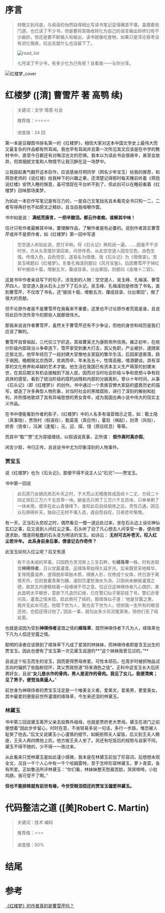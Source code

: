 # 序言

> 转眼又到月底，与阅读的怡然自得相比写读书笔记显得痛苦不堪，虽摸着些门道，也已读了不少书，但是要将其吸收转化为自己的语言输出却终归有不少曲折。但还是要不断输入和输出，读书就像吃食物，如果只是浑沦吞枣没有消化吸收，拉出去就什么也没留下了。
>
> ![read_list](D:\Kevin\my_study\Reading\images\2022\07\read_list.png)
>
> 七月读了不少书，有多少化为己有呢？且看我一一与你分享。

 ![红楼梦_cover](D:\Kevin\my_study\Reading\images\2022\07\红楼梦_cover.png)

# 红楼梦 ([清] 曹雪芹 著 高鹗 续)

> 关键词：文学 情感 社会
>
> 推荐值：⭐⭐⭐⭐⭐
>
> 进度值：24 回

 第一本是豆瓣图书排名第一的《红楼梦》，相信大家对这本中国文学史上最伟大而又最复杂的作品都有所耳闻。我也早有耳闻并且第一次所见其文应该是在中学的教材书中，直至今日都还有对晦涩古文的恐惧。我本以为读此书会很艰辛，甚至会放弃，但其细腻文笔和人物情节让我沉醉在这一场梦中。

 让我鼓起勇气翻开这本巨作，应该感谢月玥同学（网名少年宝玉）给我的推荐，和蒋勋老师的《说红楼》给我种下的兴趣之果，还清楚记得那时每天睡前听着《蒋勋说红楼》安然入睡的惬意，虽可惜现在平台听不到了，但此刻可以在睡前看着《红楼梦》回味那场美梦。

 为如此一本巨作写笔记是有压力的，一是自己文笔拙劣且未看完全书只知一二，二者写得再好也不如原文之精妙。且当自我咀嚼作罢。

 书中如是说：
 **满纸荒唐言，一把辛酸泪。都云作者痴，谁解其中味！**

 估计只有作者最解其中味，要理解作品，了解作者是有必要的。说到作者其实曹雪芹或并不是原作者，如《红楼梦》第一回中写道

> 空空道人听如此说，思忖半晌，将《石头记》再检阅一遍，......因毫不干涉时世，方从头至尾抄录回来，问世传奇。从此空空道人因空见色，由色生情，传情入色，自色悟空，遂易名为情僧，改《石头记》为《情僧录》。至吴玉峰题曰《红楼梦》。东鲁孔梅溪则题曰《风月宝鉴》。后因曹雪芹于悼红轩中披阅十载，增删五次，纂成目录，分出章回，则题曰《金陵十二钗》。

 这是书中作者亲自写下的句子。涉及到的人物：空空道人、吴玉峰、孔梅溪、曹雪芹四人，空空道人是从石头上抄下了石头记，吴玉峰、孔梅溪则是修改了书名，直到曹雪芹，不仅改了书名，还“披阅十载、增删五次、攥成目录、分出章回”，做了很大的贡献。

 但不论原作者是不是曹雪芹在我看来不重要，这里也不讨论原作者究竟是谁，且说将此巨作流传至今的那些人就都很伟大。

 那我来说说作者曹雪芹，虽然关于曹雪芹还有不少争议，但他的身世和经历是我们应该了解的。

 曹雪芹自曾祖起，三代任江宁织造，其祖曹寅尤为康熙帝所信用。雍正初年，在统计阶级内部政治斗争牵连下，雪芹家受到重大打击，其父免职，产业被抄，遂随家迁居北京。他早年经历了一段封建大官僚地主家庭的繁华生活，后因家道衰落，趋于艰困。晚期居北京西郊，贫病而卒，年未及五十。性情高傲，嗜酒健谈。具有深厚的文化修养和卓越的艺术才能。他生活在我国已有资本主义生产萌芽的封建末世，在其后期又有机会接触到下层人民，因而对当时社会阶级斗争和思想斗争有较具体的感受，看到了统治阶级的腐朽凶残和内部的分崩离析。曾以十年时间，从事《石头记》（即《红楼梦》）的创作。书中通过一个贵族官僚大家庭的盛衰历史的描写，塑造了许多典型人物形象，对当时社会的黑暗腐败，进行了深刻的解剖和批判，并热情地歌颂了具有异端思想的男女青年，成为我国古典小说中伟大的现实主义作品。

 在书中便能看到作者的影子，《红楼梦》中的人名多有谐音暗示之意，如：甄士隐（真事隐），贾雨村（假语存），甄英莲（真应怜），霍启（祸起），封肃（风俗），娇杏（侥幸），冯渊（逢冤），元、迎、探、惜（原应叹息）等等。

 而其中“甄”“贾”尤为穿插缠绕，以假语说真事，正所谓：
 **假作真时真亦假**。

 闲言少叙，书归正传。且说说书中尤为印象深刻的人物事件。

### 贾宝玉

 说《红楼梦》也为《石头记》，那便不得不说主人公“石兄”——贾宝玉。

 书中第一回说

> 此石原乃女娲氏炼石补天﻿之时，于大荒山无稽崖﻿炼成高经十二丈、方经二十四丈顽石三万六千五百零一块。娲皇氏只用了三万六千五百块，只单单剩了一块未用，便弃在此山青埂峰下。谁知此石自经煅炼之后，灵性已通，因见众石俱得补天，独自己无材不堪入选，遂自怨自叹，日夜悲号惭愧。

 有一天，正当石头悲叹之时，偶然看见一僧一道远处过来，坐在石头边上谈论神仙玄幻之事，后又说到人间红尘之事。石头听了动了凡心想去人间享受一番，便向僧道求助，僧道将粗蠢的石头变为明洁的宝玉。如诗云：
 **无材可去补苍天，枉入红尘若许年。**
 **此系身前身后事，倩谁﻿记去作奇传？**

 此宝玉如何入红尘呢？后文有道

> 有千古未闻的罕事。只因西方灵河岸上三生石﻿畔，有**绛珠草**一株，时有赤瑕宫**神瑛侍者**，日以甘露灌溉，这绛珠草始得久延岁月。后来既受天地精华，复得雨露滋养，遂得脱却草胎木质，得换人形，仅修成个女体，终日游于离恨天外，饥则食蜜青果为膳，渴则饮灌愁海﻿水为汤。只因尚未酬报灌溉之德，故其五内﻿便郁结着一段缠绵不尽之意。恰近日这神瑛侍者凡心偶炽，乘此昌明太平朝世，意欲下凡造历幻缘，已在警幻仙子案前挂了号。警幻亦曾问及，灌溉之情未偿，趁此倒可了结的。那绛珠仙子道：‘他是甘露之惠，我并无此水可还。他既下世为人，我也去下世为人，但把我一生所有的眼泪还他，也偿还得过他了。’因此一事，就勾出多少风流冤家来，陪他们去了结此案。

 也就是说因为受到**神瑛侍者**灌溉之情的**绛珠草**，既然神瑛侍者下凡为人，绛珠草也下凡为人偿还甘露之情。

 聪明的读者应该猜到了绛珠草下凡成了爱哭的林妹妹，而神瑛侍者即是含玉出生的贾宝玉。因此也便有了宝玉第一次见黛玉说道的**“这个妹妹我曾见过的。”**

 且说这个衔玉而生的宝玉，因而更得贾母疼爱。可性本顽石，在周岁时被抓物品试志向时偏抓了些脂粉钗环，其父贾政怒道“将来酒色之徒”。正料中这宝玉长大后厌男好女，且说“**女儿是水作的骨肉﻿，男人是泥作的骨肉。我见了女儿，我便清爽；见了男子，便觉浊臭逼人。**”

 前世身为神瑛侍者的贾宝玉注定是一个唯美主义者，爱美文，爱美男，更爱美女。其中最爱的便是前世所灌溉的绛珠草，今生来还泪的林黛玉。

### 林黛玉

 书中第三回说黛玉离开父亲去投靠外祖母，也就是贾府老大贾母。黛玉在进门之前便想着“因此步步留心，时时在意，不肯轻易多说一句话，多行一步路，惟恐被人耻笑了他去。”后文又说黛玉小心谨慎的细节，如婉拒邢夫人留饭，后又到王夫人赐座，王夫人再四携他上炕，他方挨王夫人坐了。另还有吃饭后的规矩与自家不同，黛玉不得不随的，少不得一一改过来。

 从此看来只觉林黛玉是如此谨小慎微，我本是在林黛玉前加了形容词，后想想未观全文，况且一千个人心中有一千个哈姆雷特，至于怎样形容林黛玉，萝卜青菜，各有所爱。正如鲁迅所评林黛玉：“你们看，林妹妹整天愁眉苦脸，哭哭啼啼，小肚鸡肠，我可受不了啊。”

 **但也不能排除就有前世有缘，今世受眼泪偿还的贾宝玉偏爱林黛玉。**

 

# 代码整洁之道 ([美\]Robert C. Martin)

> 关键词：技术 编码
>
> 推荐值：⭐⭐⭐
>
> 进度值：50%



# 结尾

> 

# 参考

 [《红楼梦》的作者真的是曹雪芹吗？](https://www.zhihu.com/question/25708974/answer/281537259)
